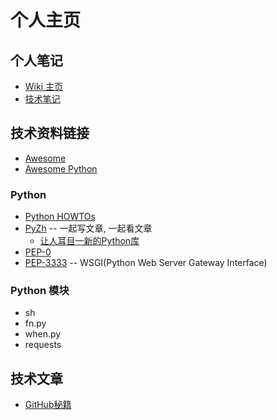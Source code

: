 # 个人主页

## 个人笔记

* [Wiki 主页](https://github.com/huyx/homepage/wiki/)
* [技术笔记](https://github.com/huyx/tech-note)

## 技术资料链接

* [Awesome](https://github.com/sindresorhus/awesome)
* [Awesome Python](https://github.com/vinta/awesome-python)

### Python

* [Python HOWTOs](https://docs.python.org/3.4/howto/index.html)
* [PyZh](https://pyzh.readthedocs.org/en/latest/index.html) -- 一起写文章, 一起看文章
  - [让人耳目一新的Python库](https://pyzh.readthedocs.org/en/latest/awesome-python-libraries.html)
* [PEP-0](https://www.python.org/dev/peps/)
* [PEP-3333](https://www.python.org/dev/peps/pep-3333/) -- WSGI(Python Web Server Gateway Interface)

### Python 模块

* sh
* fn.py
* when.py
* requests

## 技术文章

* [GitHub秘籍](https://github.com/tiimgreen/github-cheat-sheet/blob/master/README.zh-cn.md)
